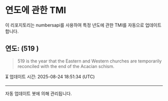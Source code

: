
# 연도에 관한 TMI

이 리포지토리는 numbersapi를 사용하여 특정 년도에 관한 TMI를 자동으로 업데이트합니다.

## 연도: (519 )
> 519 is the year that the Eastern and Western churches are temporarily reconciled with the end of the Acacian schism.

⏳ 업데이트 시간: 2025-08-24 18:51:34 (UTC)

---
자동 업데이트 봇에 의해 관리됩니다.
